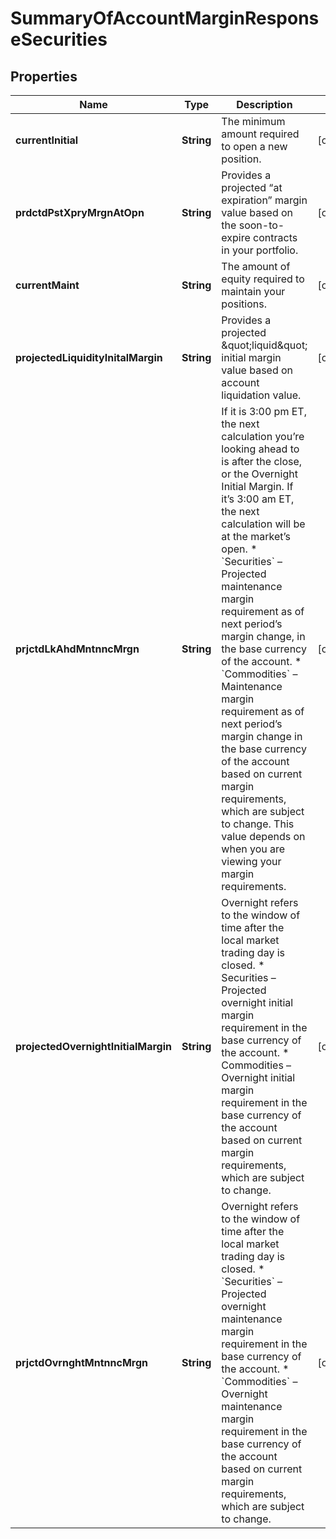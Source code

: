 

# SummaryOfAccountMarginResponseSecurities


## Properties

| Name | Type | Description | Notes |
|------------ | ------------- | ------------- | -------------|
|**currentInitial** | **String** | The minimum amount required to open a new position. |  [optional] |
|**prdctdPstXpryMrgnAtOpn** | **String** | Provides a projected “at expiration” margin value based on the soon-to-expire contracts in your portfolio. |  [optional] |
|**currentMaint** | **String** | The amount of equity required to maintain your positions. |  [optional] |
|**projectedLiquidityInitalMargin** | **String** | Provides a projected \&quot;liquid\&quot; initial margin value based on account liquidation value. |  [optional] |
|**prjctdLkAhdMntnncMrgn** | **String** | If it is 3:00 pm ET, the next calculation you’re looking ahead to is after the close, or the Overnight Initial Margin. If it’s 3:00 am ET, the next calculation will be at the market’s open.  * &#x60;Securities&#x60; – Projected maintenance margin requirement as of next period’s margin change, in the base currency of the account.   * &#x60;Commodities&#x60; – Maintenance margin requirement as of next period’s margin change in the base currency of the account based on current margin requirements, which are subject to change. This value depends on when you are viewing your margin requirements.  |  [optional] |
|**projectedOvernightInitialMargin** | **String** | Overnight refers to the window of time after the local market trading day is closed.    * Securities – Projected overnight initial margin requirement in the base currency of the account.    * Commodities – Overnight initial margin requirement in the base currency of the account based on current margin requirements, which are subject to change.  |  [optional] |
|**prjctdOvrnghtMntnncMrgn** | **String** | Overnight refers to the window of time after the local market trading day is closed.    * &#x60;Securities&#x60; – Projected overnight maintenance margin requirement in the base currency of the account.    * &#x60;Commodities&#x60; – Overnight maintenance margin requirement in the base currency of the account based on current margin requirements, which are subject to change.    |  [optional] |



